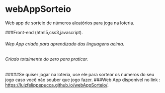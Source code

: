 # webAppSorteio
Web app de sorteio de números aleatórios para joga na loteria.

###Front-end (html5,css3,javascript).
###### Wep App criado para aprendizado das  linguagens acima.
###### Criado totalmente do zero para praticar.


#####Se quiser jogar na loteria, use ele para sortear os numeros do seu jogo caso você não souber que jogo fazer.
###Web App disponivel no link : https://luizfelippepucca.github.io/webAppSorteio/.
